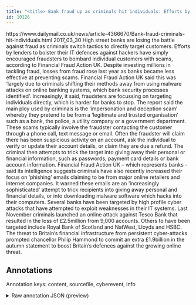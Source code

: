```yaml
---
title: "<title> Bank fraud up as criminals hit individuals: Efforts by lenders to bolster IT security leads fraudsters to bombard customers with sca"
id: 10126
---
```


<title> Bank fraud up as criminals hit individuals: Efforts by lenders to bolster IT security leads fraudsters to bombard customers with scams   </title>
<source> https://www.dailymail.co.uk/news/article-4366670/Bank-fraud-criminals-hit-individuals.html </source>
<date> 2017_03_30 </date>
<text>
High street banks are losing the battle against fraud as criminals switch tactics to directly target customers.
Efforts by lenders to bolster their IT defences against hackers have simply encouraged fraudsters to bombard individual customers with scams, according to Financial Fraud Action UK.
Despite investing millions in tackling fraud, losses from fraud rose last year as banks became less effective at preventing scams.
Financial Fraud Action UK said this was ‘largely due to criminals shifting their methods away from using malware attacks on online banking systems, which bank security processes identified’.
Increasingly, it said, fraudsters are focussing on targeting individuals directly, which is harder for banks to stop.
The report said the main ploy used by criminals is the ‘impersonation and deception scam’ whereby they pretend to be from a ‘legitimate and trusted organisation’ such as a bank, the police, a utility company or a government department.
These scams typically involve the fraudster contacting the customer through a phone call, text message or email.
Often the fraudster will claim there has been suspicious activity on an account, ask the individual to verify or update their account details, or claim they are due a refund.
The criminal then attempts to trick the target into giving away their personal or financial information, such as passwords, payment card details or bank account information.
Financial Fraud Action UK – which represents banks - said its intelligence suggests criminals have also recently increased their focus on ‘phishing’ emails claiming to be from major online retailers and internet companies.
It warned these emails are an ‘increasingly sophisticated’ attempt to trick recipients into giving away personal and financial details, or into downloading malware software which hacks into their computers.
Several banks have been targeted by high profile cyber attacks that have attempted to exploit weaknesses in their IT systems.
Last November criminals launched an online attack against Tesco Bank that resulted in the loss of £2.5million from 9,000 accounts.
Others to have been targeted include Royal Bank of Scotland and NatWest, Lloyds and HSBC.
The threat to Britain’s financial infrastructure from persistent cyber-attacks prompted chancellor Philip Hammond to commit an extra £1.9billion in the autumn statement to boost Britain’s defences against the growing online threat.
</text>



## Annotations

Annotation keys: content, sourcefile, cyberevent, info

<details>
<summary>Raw annotation JSON (preview)</summary>

```json
{
  "content": "High street banks are losing the battle against fraud as criminals switch tactics to directly target customers. Efforts by lenders to bolster their IT defences against hackers have simply encouraged fraudsters to bombard individual customers with scams, according to Financial Fraud Action UK. Despite investing millions in tackling fraud, losses from fraud rose last year as banks became less effective at preventing scams. Financial Fraud Action UK said this was \u2018largely due to criminals shifting their methods away from using malware attacks on online banking systems, which bank security processes identified\u2019. Increasingly, it said, fraudsters are focussing on targeting individuals directly, which is harder for banks to stop. The report said the main ploy used by criminals is the \u2018impersonation and deception scam\u2019 whereby they pretend to be from a \u2018legitimate and trusted organisation\u2019 such as a bank, the police, a utility company or a government department. These scams typically involve the fraudster contacting the customer through a phone call, text message or email. Often the fraudster will claim there has been suspicious activity on an account, ask the individual to verify or update their account details, or claim they are due a refund. The criminal then attempts to trick the target into giving away their personal or financial information, such as passwords, payment card details or bank account information. Financial Fraud Action UK \u2013 which represents banks - said its intelligence suggests criminals have also recently increased their focus on \u2018phishing\u2019 emails claiming to be from major online retailers and internet companies. It warned these emails are an \u2018increasingly sophisticated\u2019 attempt to trick recipients into giving away personal and financial details, or into downloading malware software which hacks into their computers. Several banks have been targeted by high profile cyber attacks that have attempted to exploit weaknesses in their IT systems. Last November criminals launched an online attack against Tesco Bank that resulted in the loss of \u00a32.5million from 9,000 accounts. Others to have been targeted include Royal Bank of Scotland and NatWest, Lloyds and HSBC. The threat to Britain\u2019s financial infrastructure from persistent cyber-attacks prompted chancellor Philip Hammond to commit an extra \u00a31.9billion in the autumn statement to boost Britain\u2019s defences against the growing online threat.",
  "sourcefile": "10126.txt",
  "cyberevent": {
    "hopper": [
      {
        "index": 0,
        "relation": "Same",
        "events": [
          {
            "index": "E6",
            "type": "Attack",
            "realis": "Generic",
            "nugget": {
              "startOffset": 1108,
              "index": "T29",
              "endOffset": 1113,
              "text": "claim"
            },
            "argument": [
              {
                "index": "T31",
                "text": "suspicious activity on an account",
                "endOffset": 1162,
                "role": {
                  "CAPEC-Meta": "Sustained Client Engagement",
                  "type": "Attack-Pattern",
                  "confidence": 0.8887457549571991
                },
                "startOffset": 1129,
                "type": "Capabilities"
              },
              {
                "index": "T28",
                "text": "fraudster",
                "endOffset": 1102,
                "role": {
                  "type": "Attacker"
                },
                "startOffset": 1093,
                "type": "Person"
              },
              {
                "index": "T30",
                "text": "individual",
                "endOffset": 1182,
                "role": {
                  "type": "Attacker"
                },
                "startOffset": 1172,
                "type": "Person"
              },
             
```
</details>
